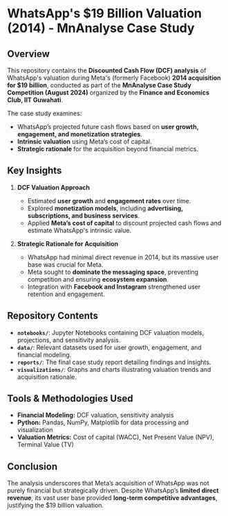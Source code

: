 # WhatsApp's $19 Billion Valuation (2014) - MnAnalyse Case Study

## Overview
This repository contains the **Discounted Cash Flow (DCF) analysis** of WhatsApp's valuation during Meta's (formerly Facebook) **2014 acquisition for $19 billion**, conducted as part of the **MnAnalyse Case Study Competition (August 2024)** organized by the **Finance and Economics Club, IIT Guwahati**.

The case study examines:
- WhatsApp’s projected future cash flows based on **user growth, engagement, and monetization strategies**.
- **Intrinsic valuation** using Meta’s cost of capital.
- **Strategic rationale** for the acquisition beyond financial metrics.

## Key Insights
1. **DCF Valuation Approach**
   - Estimated **user growth** and **engagement rates** over time.
   - Explored **monetization models**, including **advertising, subscriptions, and business services**.
   - Applied **Meta’s cost of capital** to discount projected cash flows and estimate WhatsApp's intrinsic value.

2. **Strategic Rationale for Acquisition**
   - WhatsApp had minimal direct revenue in 2014, but its massive user base was crucial for Meta.
   - Meta sought to **dominate the messaging space**, preventing competition and ensuring **ecosystem expansion**.
   - Integration with **Facebook and Instagram** strengthened user retention and engagement.

## Repository Contents
- **`notebooks/`**: Jupyter Notebooks containing DCF valuation models, projections, and sensitivity analysis.
- **`data/`**: Relevant datasets used for user growth, engagement, and financial modeling.
- **`reports/`**: The final case study report detailing findings and insights.
- **`visualizations/`**: Graphs and charts illustrating valuation trends and acquisition rationale.

## Tools & Methodologies Used
- **Financial Modeling:** DCF valuation, sensitivity analysis
- **Python:** Pandas, NumPy, Matplotlib for data processing and visualization
- **Valuation Metrics:** Cost of capital (WACC), Net Present Value (NPV), Terminal Value (TV)

## Conclusion
The analysis underscores that Meta’s acquisition of WhatsApp was not purely financial but strategically driven. Despite WhatsApp’s **limited direct revenue**, its vast user base provided **long-term competitive advantages**, justifying the $19 billion valuation.


